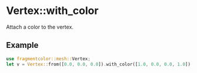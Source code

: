 # Vertex::with_color

Attach a color to the vertex.

## Example

```rust
use fragmentcolor::mesh::Vertex;
let v = Vertex::from([0.0, 0.0, 0.0]).with_color([1.0, 0.0, 0.0, 1.0]);
```